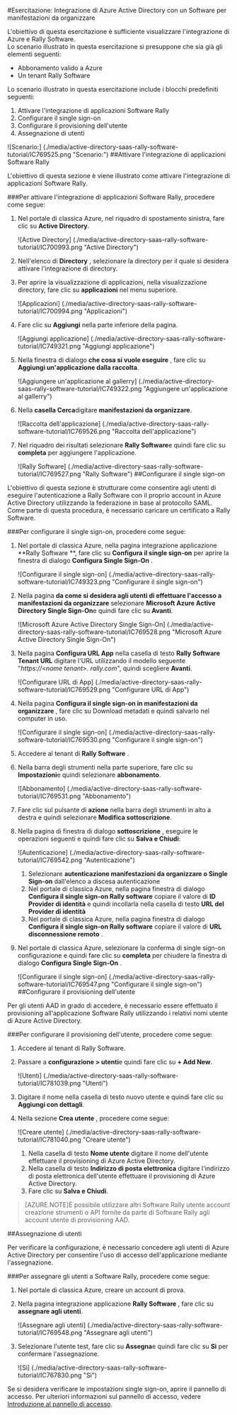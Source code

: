 <properties 
    pageTitle="Esercitazione: Integrazione di Azure Active Directory con un Software per manifestazioni da organizzare | Microsoft Azure" 
    description="Informazioni su come utilizzare Rally Software con Azure Active Directory per abilitare il single sign-on, il provisioning automatico e altro." 
    services="active-directory" 
    authors="jeevansd"  
    documentationCenter="na" 
    manager="femila"/>
<tags 
    ms.service="active-directory" 
    ms.devlang="na" 
    ms.topic="article" 
    ms.tgt_pltfrm="na" 
    ms.workload="identity" 
    ms.date="09/26/2016" 
    ms.author="jeedes" />

#<a name="tutorial-azure-active-directory-integration-with-rally-software"></a>Esercitazione: Integrazione di Azure Active Directory con un Software per manifestazioni da organizzare
  
L'obiettivo di questa esercitazione è sufficiente visualizzare l'integrazione di Azure e Rally Software.  
Lo scenario illustrato in questa esercitazione si presuppone che sia già gli elementi seguenti:

-   Abbonamento valido a Azure
-   Un tenant Rally Software
  
Lo scenario illustrato in questa esercitazione include i blocchi predefiniti seguenti:

1.  Attivare l'integrazione di applicazioni Software Rally
2.  Configurare il single sign-on
3.  Configurare il provisioning dell'utente
4.  Assegnazione di utenti

![Scenario:] (./media/active-directory-saas-rally-software-tutorial/IC769525.png "Scenario:")
##<a name="enabling-the-application-integration-for-rally-software"></a>Attivare l'integrazione di applicazioni Software Rally
  
L'obiettivo di questa sezione è viene illustrato come attivare l'integrazione di applicazioni Software Rally.

###<a name="to-enable-the-application-integration-for-rally-software-perform-the-following-steps"></a>Per attivare l'integrazione di applicazioni Software Rally, procedere come segue:

1.  Nel portale di classica Azure, nel riquadro di spostamento sinistra, fare clic su **Active Directory**.

    ![Active Directory] (./media/active-directory-saas-rally-software-tutorial/IC700993.png "Active Directory")

2.  Nell'elenco di **Directory** , selezionare la directory per il quale si desidera attivare l'integrazione di directory.

3.  Per aprire la visualizzazione di applicazioni, nella visualizzazione directory, fare clic su **applicazioni** nel menu superiore.

    ![Applicazioni] (./media/active-directory-saas-rally-software-tutorial/IC700994.png "Applicazioni")

4.  Fare clic su **Aggiungi** nella parte inferiore della pagina.

    ![Aggiungi applicazione] (./media/active-directory-saas-rally-software-tutorial/IC749321.png "Aggiungi applicazione")

5.  Nella finestra di dialogo **che cosa si vuole eseguire** , fare clic su **Aggiungi un'applicazione dalla raccolta**.

    ![Aggiungere un'applicazione al gallerry] (./media/active-directory-saas-rally-software-tutorial/IC749322.png "Aggiungere un'applicazione al gallerry")

6.  Nella **casella Cerca**digitare **manifestazioni da organizzare**.

    ![Raccolta dell'applicazione] (./media/active-directory-saas-rally-software-tutorial/IC769526.png "Raccolta dell'applicazione")

7.  Nel riquadro dei risultati selezionare **Rally Software**e quindi fare clic su **completa** per aggiungere l'applicazione.

    ![Rally Software] (./media/active-directory-saas-rally-software-tutorial/IC769527.png "Rally Software")
##<a name="configuring-single-sign-on"></a>Configurare il single sign-on
  
L'obiettivo di questa sezione è strutturare come consentire agli utenti di eseguire l'autenticazione a Rally Software con il proprio account in Azure Active Directory utilizzando la federazione in base al protocollo SAML.  
Come parte di questa procedura, è necessario caricare un certificato a Rally Software.

###<a name="to-configure-single-sign-on-perform-the-following-steps"></a>Per configurare il single sign-on, procedere come segue:

1.  Nel portale di classica Azure, nella pagina integrazione applicazione **Rally Software **, fare clic su **Configura il single sign-on** per aprire la finestra di dialogo **Configura Single Sign-On** .

    ![Configurare il single sign-on] (./media/active-directory-saas-rally-software-tutorial/IC749323.png "Configurare il single sign-on")

2.  Nella pagina **da come si desidera agli utenti di effettuare l'accesso a manifestazioni da organizzare** selezionare **Microsoft Azure Active Directory Single Sign-On**e quindi fare clic su **Avanti**.

    ![Microsoft Azure Active Directory Single Sign-On] (./media/active-directory-saas-rally-software-tutorial/IC769528.png "Microsoft Azure Active Directory Single Sign-On")

3.  Nella pagina **Configura URL App** nella casella di testo **Rally Software Tenant URL** digitare l'URL utilizzando il modello seguente "*https://\<nome tenant\>. rally.com*", quindi scegliere **Avanti**.

    ![Configurare URL di App] (./media/active-directory-saas-rally-software-tutorial/IC769529.png "Configurare URL di App")

4.  Nella pagina **Configura il single sign-on in manifestazioni da organizzare** , fare clic su Download metadati e quindi salvarlo nel computer in uso.

    ![Configurare il single sign-on] (./media/active-directory-saas-rally-software-tutorial/IC769530.png "Configurare il single sign-on")

5.  Accedere al tenant di **Rally Software** .

6.  Nella barra degli strumenti nella parte superiore, fare clic su **Impostazioni**e quindi selezionare **abbonamento**.

    ![Abbonamento] (./media/active-directory-saas-rally-software-tutorial/IC769531.png "Abbonamento")

7.  Fare clic sul pulsante di **azione** nella barra degli strumenti in alto a destra e quindi selezionare **Modifica sottoscrizione**.

8.  Nella pagina di finestra di dialogo **sottoscrizione** , eseguire le operazioni seguenti e quindi fare clic su **Salva e Chiudi**:

    ![Autenticazione] (./media/active-directory-saas-rally-software-tutorial/IC769542.png "Autenticazione")

    1.  Selezionare **autenticazione manifestazioni da organizzare o Single Sign-on** dall'elenco a discesa autenticazione
    2.  Nel portale di classica Azure, nella pagina finestra di dialogo **Configura il single sign-on Rally software** copiare il valore di **ID Provider di identità** e quindi incollarla nella casella di testo **URL del Provider di identità**
    3.  Nel portale di classica Azure, nella pagina finestra di dialogo **Configura il single sign-on Rally software** copiare il valore di **URL disconnessione remoto** .

9.  Nel portale di classica Azure, selezionare la conferma di single sign-on configurazione e quindi fare clic su **completa** per chiudere la finestra di dialogo **Configura Single Sign-On** .

    ![Configurare il single sign-on] (./media/active-directory-saas-rally-software-tutorial/IC769547.png "Configurare il single sign-on")
##<a name="configuring-user-provisioning"></a>Configurare il provisioning dell'utente
  
Per gli utenti AAD in grado di accedere, è necessario essere effettuato il provisioning all'applicazione Software Rally utilizzando i relativi nomi utente di Azure Active Directory.

###<a name="to-configure-user-provisioning-perform-the-following-steps"></a>Per configurare il provisioning dell'utente, procedere come segue:

1.  Accedere al tenant di Rally Software.

2.  Passare a **configurazione \> utenti**e quindi fare clic su **+ Add New**.

    ![Utenti] (./media/active-directory-saas-rally-software-tutorial/IC781039.png "Utenti")

3.  Digitare il nome nella casella di testo nuovo utente e quindi fare clic su **Aggiungi con dettagli**.

4.  Nella sezione **Crea utente** , procedere come segue:

    ![Creare utente] (./media/active-directory-saas-rally-software-tutorial/IC781040.png "Creare utente")

    1.  Nella casella di testo **Nome utente** digitare il nome dell'utente effettuare il provisioning di Azure Active Directory.
    2.  Nella casella di testo **Indirizzo di posta elettronica** digitare l'indirizzo di posta elettronica dell'utente effettuare il provisioning di Azure Active Directory.
    3.  Fare clic su **Salva e Chiudi**.

>[AZURE.NOTE]È possibile utilizzare altri Software Rally utente account creazione strumenti o API fornite da parte di Software Rally agli account utente di provisioning AAD.

##<a name="assigning-users"></a>Assegnazione di utenti
  
Per verificare la configurazione, è necessario concedere agli utenti di Azure Active Directory per consentire l'uso di accesso dell'applicazione mediante l'assegnazione.

###<a name="to-assign-users-to-rally-software-perform-the-following-steps"></a>Per assegnare gli utenti a Software Rally, procedere come segue:

1.  Nel portale di classica Azure, creare un account di prova.

2.  Nella pagina integrazione applicazione **Rally Software** , fare clic su **assegnare agli utenti**.

    ![Assegnare agli utenti] (./media/active-directory-saas-rally-software-tutorial/IC769548.png "Assegnare agli utenti")

3.  Selezionare l'utente test, fare clic su **Assegna**e quindi fare clic su **Sì** per confermare l'assegnazione.

    ![Sì] (./media/active-directory-saas-rally-software-tutorial/IC767830.png "Sì")
  
Se si desidera verificare le impostazioni single sign-on, aprire il pannello di accesso. Per ulteriori informazioni sul pannello di accesso, vedere [Introduzione al pannello di accesso](active-directory-saas-access-panel-introduction.md).




